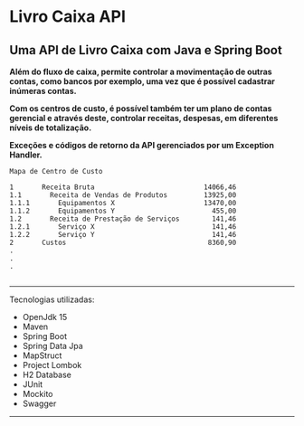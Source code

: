 # Livro Caixa API

## Uma API de Livro Caixa com Java e Spring Boot 

**Além do fluxo de caixa, permite controlar a movimentação de outras contas, como bancos por exemplo, uma vez que é possível cadastrar inúmeras contas.**

**Com os centros de custo, é possível também ter um plano de contas gerencial e através deste, controlar receitas, despesas, em diferentes níveis de totalização.**

**Exceções e códigos de retorno da API gerenciados por um Exception Handler.** 

```
Mapa de Centro de Custo

1       Receita Bruta                           14066,46
1.1       Receita de Vendas de Produtos         13925,00
1.1.1       Equipamentos X                      13470,00
1.1.2       Equipamentos Y                        455,00
1.2       Receita de Prestação de Serviços        141,46
1.2.1       Serviço X                             141,46
1.2.2       Serviço Y                             141,46
2       Custos                                   8360,90
.
.
.
    
```
***

Tecnologias utilizadas:
- OpenJdk 15
- Maven
- Spring Boot
- Spring Data Jpa
- MapStruct
- Project Lombok
- H2 Database
- JUnit
- Mockito
- Swagger
***



